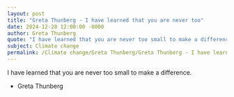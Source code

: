 ```yaml
---
layout: post
title: "Greta Thunberg - I have learned that you are never too"
date: 2024-12-28 12:00:00 -0000
author: Greta Thunberg
quote: "I have learned that you are never too small to make a difference."
subject: Climate change
permalink: /Climate change/Greta Thunberg/Greta Thunberg - I have learned that you are never too
---
```


I have learned that you are never too small to make a difference.

- Greta Thunberg
